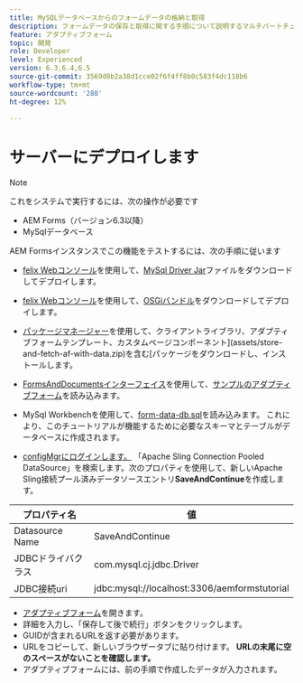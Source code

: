 ```yaml
---
title: MySQLデータベースからのフォームデータの格納と取得
description: フォームデータの保存と取得に関する手順について説明するマルチパートチュートリアル
feature: アダプティブフォーム
topic: 開発
role: Developer
level: Experienced
version: 6.3,6.4,6.5
source-git-commit: 3569d8b2a38d1cce02f6f4ff8b0c583f4dc118b6
workflow-type: tm+mt
source-wordcount: '280'
ht-degree: 12%

---
```



# サーバーにデプロイします

>[!NOTE]
>
>これをシステムで実行するには、次の操作が必要です
>
>* AEM Forms（バージョン6.3以降）
>* MySqlデータベース


AEM Formsインスタンスでこの機能をテストするには、次の手順に従います

* [felix Webコンソール](http://localhost:4502/system/console/bundles)を使用して、[MySql Driver Jar](assets/mysqldriver.jar)ファイルをダウンロードしてデプロイします。
* [felix Webコンソール](http://localhost:4502/system/console/bundles)を使用して、[OSGiバンドル](assets/SaveAndContinue.SaveAndContinue.core-1.0-SNAPSHOT.jar)をダウンロードしてデプロイします。
* [パッケージマネージャー](http://localhost:4502/crx/packmgr/index.jsp)を使用して、クライアントライブラリ、アダプティブフォームテンプレート、カスタムページコンポーネント](assets/store-and-fetch-af-with-data.zip)を含む[パッケージをダウンロードし、インストールします。
* [FormsAndDocumentsインターフェイス](http://localhost:4502/aem/forms.html/content/dam/formsanddocuments)を使用して、[サンプルのアダプティブフォーム](assets/sample-adaptive-form.zip)を読み込みます。

* MySql Workbenchを使用して、[form-data-db.sql](assets/form-data-db.sql)を読み込みます。 これにより、このチュートリアルが機能するために必要なスキーマとテーブルがデータベースに作成されます。
* [configMgrにログインします。](http://localhost:4502/system/console/configMgr) 「Apache Sling Connection Pooled DataSource」を検索します。次のプロパティを使用して、新しいApache Sling接続プール済みデータソースエントリ&#x200B;**SaveAndContinue**&#x200B;を作成します。

| プロパティ名 | 値 |
| ------------------------|---------------------------------------|
| Datasource Name | SaveAndContinue |
| JDBCドライバクラス | com.mysql.cj.jdbc.Driver |
| JDBC接続uri | jdbc:mysql://localhost:3306/aemformstutorial |

* [アダプティブフォーム](http://localhost:4502/content/dam/formsanddocuments/demostoreandretrieveformdata/jcr:content?wcmmode=disabled)を開きます。
* 詳細を入力し、「保存して後で続行」ボタンをクリックします。
* GUIDが含まれるURLを返す必要があります。
* URLをコピーして、新しいブラウザータブに貼り付けます。 **URLの末尾に空のスペースがないことを確認します。**
* アダプティブフォームには、前の手順で作成したデータが入力されます。
